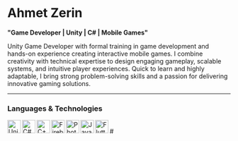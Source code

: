 # Ahmet Zerin
**"Game Developer | Unity | C# | Mobile Games"**


Unity Game Developer with formal training in game development and hands-on experience creating interactive mobile games.
I combine creativity with technical expertise to design engaging gameplay, scalable systems, and intuitive player experiences.
Quick to learn and highly adaptable, I bring strong problem-solving skills and a passion for delivering innovative gaming solutions.

---

### Languages & Technologies

<img align = "left" alt = "Unity" width = "30px" src="https://cdn.jsdelivr.net/gh/devicons/devicon@latest/icons/unity/unity-original.svg" />
<img align = "left" alt = "C#" width = "30px" src="https://cdn.jsdelivr.net/gh/devicons/devicon@latest/icons/csharp/csharp-original.svg" />
<img align = "left" alt = "C++" width = "30px" src="https://cdn.jsdelivr.net/gh/devicons/devicon@latest/icons/cplusplus/cplusplus-original.svg" />
<img align = "left" alt = "Firebase" width = "30px" src="https://cdn.jsdelivr.net/gh/devicons/devicon@latest/icons/firebase/firebase-original.svg" />
<img align = "left" alt = "Photon" width = "30px" src="https://cdn.jsdelivr.net/gh/devicons/devicon@latest/icons/photonengine/photonengine-original.svg" />
<img align = "left" alt = "Java Script" width = "30px" src="https://cdn.jsdelivr.net/gh/devicons/devicon@latest/icons/javascript/javascript-original.svg" />
<img align = "left" alt = "Flutter" width = "30px" src="https://cdn.jsdelivr.net/gh/devicons/devicon@latest/icons/flutter/flutter-original.svg" />
<br/>
#
